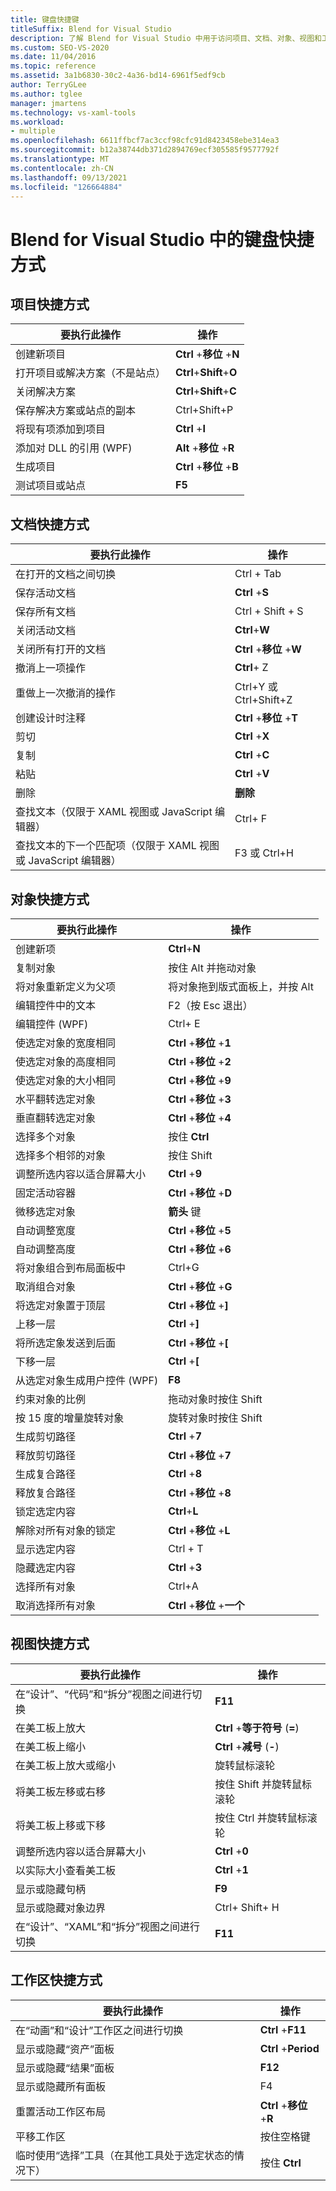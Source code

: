 ```yaml
---
title: 键盘快捷键
titleSuffix: Blend for Visual Studio
description: 了解 Blend for Visual Studio 中用于访问项目、文档、对象、视图和工作区的命令的键盘快捷方式。
ms.custom: SEO-VS-2020
ms.date: 11/04/2016
ms.topic: reference
ms.assetid: 3a1b6830-30c2-4a36-bd14-6961f5edf9cb
author: TerryGLee
ms.author: tglee
manager: jmartens
ms.technology: vs-xaml-tools
ms.workload:
- multiple
ms.openlocfilehash: 6611ffbcf7ac3ccf98cfc91d8423458ebe314ea3
ms.sourcegitcommit: b12a38744db371d2894769ecf305585f9577792f
ms.translationtype: MT
ms.contentlocale: zh-CN
ms.lasthandoff: 09/13/2021
ms.locfileid: "126664884"
---
```

# <a name="keyboard-shortcuts-in-blend-for-visual-studio"></a>Blend for Visual Studio 中的键盘快捷方式

## <a name="project-shortcuts"></a>项目快捷方式

|要执行此操作|操作|
|----------------|-------------|
|创建新项目|**Ctrl** +**移位** +**N**|
|打开项目或解决方案（不是站点）|**Ctrl**+**Shift**+**O**|
|关闭解决方案|**Ctrl**+**Shift**+**C**|
|保存解决方案或站点的副本|Ctrl+Shift+P  |
|将现有项添加到项目|**Ctrl** +**I**|
|添加对 DLL 的引用 (WPF)|**Alt** +**移位** +**R**|
|生成项目|**Ctrl** +**移位** +**B**|
|测试项目或站点|**F5**|

## <a name="document-shortcuts"></a>文档快捷方式

|要执行此操作|操作|
|----------------|-------------|
|在打开的文档之间切换|Ctrl + Tab|
|保存活动文档|**Ctrl** +**S**|
|保存所有文档|Ctrl + Shift + S |
|关闭活动文档|**Ctrl**+**W**|
|关闭所有打开的文档|**Ctrl** +**移位** +**W**|
|撤消上一项操作|**Ctrl**+ Z|
|重做上一次撤消的操作|Ctrl+Y 或 Ctrl+Shift+Z|
|创建设计时注释|**Ctrl** +**移位** +**T**|
|剪切|**Ctrl** +**X**|
|复制|**Ctrl** +**C**|
|粘贴|**Ctrl** +**V**|
|删除|**删除**|
|查找文本（仅限于 XAML 视图或 JavaScript 编辑器）| Ctrl+  F|
|查找文本的下一个匹配项（仅限于 XAML 视图或 JavaScript 编辑器）|F3 或 Ctrl+H|

## <a name="object-shortcuts"></a>对象快捷方式

|要执行此操作|操作|
|----------------|-------------|
|创建新项|**Ctrl**+**N**|
|复制对象|按住 Alt 并拖动对象|
|将对象重新定义为父项|将对象拖到版式面板上，并按 Alt|
|编辑控件中的文本|F2（按 Esc 退出）|
|编辑控件 (WPF)| Ctrl+  E|
|使选定对象的宽度相同|**Ctrl** +**移位** +**1**|
|使选定对象的高度相同|**Ctrl** +**移位** +**2**|
|使选定对象的大小相同|**Ctrl** +**移位** +**9**|
|水平翻转选定对象|**Ctrl** +**移位** +**3**|
|垂直翻转选定对象|**Ctrl** +**移位** +**4**|
|选择多个对象|按住 **Ctrl**|
|选择多个相邻的对象|按住 Shift|
|调整所选内容以适合屏幕大小|**Ctrl** +**9**|
|固定活动容器|**Ctrl** +**移位** +**D**|
|微移选定对象|**箭头** 键|
|自动调整宽度|**Ctrl** +**移位** +**5**|
|自动调整高度|**Ctrl** +**移位** +**6**|
|将对象组合到布局面板中|Ctrl+G|
|取消组合对象|**Ctrl** +**移位** +**G**|
|将选定对象置于顶层|**Ctrl** +**移位** +**]**|
|上移一层|**Ctrl** +**]**|
|将所选定象发送到后面|**Ctrl** +**移位** +**[**|
|下移一层|**Ctrl** +**[**|
|从选定对象生成用户控件 (WPF)|**F8**|
|约束对象的比例|拖动对象时按住 Shift|
|按 15 度的增量旋转对象|旋转对象时按住 Shift|
|生成剪切路径|**Ctrl** +**7**|
|释放剪切路径|**Ctrl** +**移位** +**7**|
|生成复合路径|**Ctrl** +**8**|
|释放复合路径|**Ctrl** +**移位** +**8**|
|锁定选定内容|**Ctrl**+**L**|
|解除对所有对象的锁定|**Ctrl** +**移位** +**L**|
|显示选定内容| Ctrl + T |
|隐藏选定内容|**Ctrl** +**3**|
|选择所有对象|Ctrl+A |
|取消选择所有对象|**Ctrl** +**移位** +**一个**|

## <a name="view-shortcuts"></a>视图快捷方式

|要执行此操作|操作|
|----------------|-------------|
|在“设计”、“代码”和“拆分”视图之间进行切换|**F11**|
|在美工板上放大|**Ctrl** +**等于符号** (**=**) |
|在美工板上缩小|**Ctrl** +**减号** (**-**) |
|在美工板上放大或缩小|旋转鼠标滚轮|
|将美工板左移或右移|按住 Shift 并旋转鼠标滚轮|
|将美工板上移或下移|按住 Ctrl 并旋转鼠标滚轮|
|调整所选内容以适合屏幕大小|**Ctrl** +**0**|
|以实际大小查看美工板|**Ctrl** +**1**|
|显示或隐藏句柄|**F9**|
|显示或隐藏对象边界| Ctrl+  Shift+  H|
|在“设计”、“XAML”和“拆分”视图之间进行切换|**F11**|

## <a name="workspace-shortcuts"></a>工作区快捷方式

|要执行此操作|操作|
|----------------|-------------|
|在“动画”和“设计”工作区之间进行切换|**Ctrl** +**F11**|
|显示或隐藏“资产”面板|**Ctrl** +**Period**|
|显示或隐藏“结果”面板|**F12**|
|显示或隐藏所有面板|F4|
|重置活动工作区布局|**Ctrl** +**移位** +**R**|
|平移工作区|按住空格键|
|临时使用“选择”工具（在其他工具处于选定状态的情况下）|按住 **Ctrl**|
